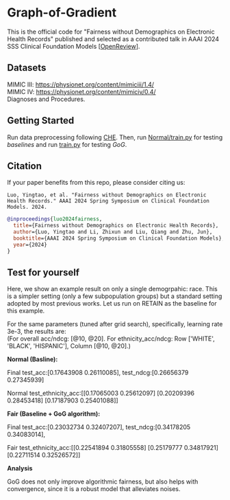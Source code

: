 # Graph-of-Gradient
This is the official code for "Fairness without Demographics on Electronic Health Records" published and selected as a contributed talk in AAAI 2024 SSS Clinical Foundation Models [[OpenReview](https://openreview.net/forum?id=5NJp8WZ0Dn)].

## Datasets
MIMIC III: https://physionet.org/content/mimiciii/1.4/  
MIMIC IV: https://physionet.org/content/mimiciv/0.4/  
Diagnoses and Procedures.

## Getting Started
Run data preprocessing following [CHE](https://github.com/yingtaoluo/Causal-Healthcare-Emebedding/). Then, run [Normal/train.py](https://github.com/yingtaoluo/Graph-of-Gradient/blob/main/Normal/train.py) for testing *baselines* and run [train.py](https://github.com/yingtaoluo/Graph-of-Gradient/blob/main/train.py) for testing *GoG*.

## Citation 
If your paper benefits from this repo, please consider citing us:

```
Luo, Yingtao, et al. "Fairness without Demographics on Electronic Health Records." AAAI 2024 Spring Symposium on Clinical Foundation Models. 2024.
```

```bibtex
@inproceedings{luo2024fairness,
  title={Fairness without Demographics on Electronic Health Records},
  author={Luo, Yingtao and Li, Zhixun and Liu, Qiang and Zhu, Jun},
  booktitle={AAAI 2024 Spring Symposium on Clinical Foundation Models},
  year={2024}
}
```

## Test for yourself
Here, we show an example result on only a single demogrpahic: race. This is a simpler setting (only a few subpopulation groups) but a standard setting adopted by most previous works. Let us run on RETAIN as the baseline for this example.

For the same parameters (tuned after grid search), specifically, learning rate 3e-3, the results are:  
(For overall acc/ndcg: [@10, @20]. For ethnicity_acc/ndcg: Row ['WHITE', 'BLACK', 'HISPANIC'], Column [@10, @20].)

**Normal (Basline):**

Final test_acc:[0.17643908 0.26110085], test_ndcg:[0.26656379 0.27345939]

Normal test_ethnicity_acc:[[0.17065003 0.25612097]
 [0.20209396 0.28453418]
 [0.17187903 0.25401088]]

**Fair (Baseline + GoG algorithm):**

Final test_acc:[0.23032734 0.32407207], test_ndcg:[0.34178205 0.34083014],

Fair test_ethnicity_acc:[[0.22541894 0.31805558]
 [0.25179777 0.34817921]
 [0.22711514 0.32526572]]

**Analysis**

GoG does not only improve algorithmic fairness, but also helps with convergence, since it is a robust model that alleviates noises.
